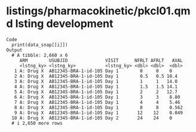 # listings/pharmacokinetic/pkcl01.qmd lsting development

    Code
      print(data_snap[[i]])
    Output
      # A tibble: 2,660 x 6
         ARM        USUBJID              VISIT      NFRLT AFRLT   AVAL
         <lstng_ky> <lstng_ky>           <lstng_ky> <dbl> <dbl>  <dbl>
       1 A: Drug X  AB12345-BRA-1-id-105 Day 1        0     0    0    
       2 A: Drug X  AB12345-BRA-1-id-105 Day 1        0.5   0.5 10.4  
       3 A: Drug X  AB12345-BRA-1-id-105 Day 1        1     1   14.0  
       4 A: Drug X  AB12345-BRA-1-id-105 Day 1        1.5   1.5 14.1  
       5 A: Drug X  AB12345-BRA-1-id-105 Day 1        2     2   12.7  
       6 A: Drug X  AB12345-BRA-1-id-105 Day 1        3     3    8.80 
       7 A: Drug X  AB12345-BRA-1-id-105 Day 1        4     4    5.46 
       8 A: Drug X  AB12345-BRA-1-id-105 Day 1        8     8    0.562
       9 A: Drug X  AB12345-BRA-1-id-105 Day 1       12    12    0.049
      10 A: Drug X  AB12345-BRA-1-id-105 Day 2       24    24    0    
      # i 2,650 more rows

